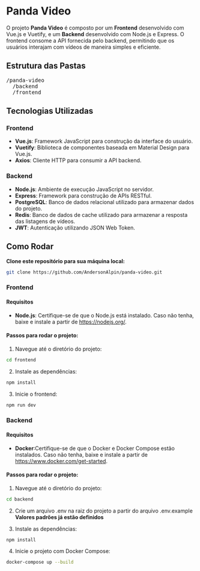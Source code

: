 # Panda Video

O projeto **Panda Video** é composto por um **Frontend** desenvolvido com Vue.js e Vuetify, e um **Backend** desenvolvido com Node.js e Express. O frontend consome a API fornecida pelo backend, permitindo que os usuários interajam com vídeos de maneira simples e eficiente.

## Estrutura das Pastas
<pre>
/panda-video
  /backend
  /frontend
</pre>

## Tecnologias Utilizadas

### Frontend
- **Vue.js**: Framework JavaScript para construção da interface do usuário.
- **Vuetify**: Biblioteca de componentes baseada em Material Design para Vue.js.
- **Axios**: Cliente HTTP para consumir a API backend.

### Backend
- **Node.js**: Ambiente de execução JavaScript no servidor.
- **Express**: Framework para construção de APIs RESTful.
- **PostgreSQL**: Banco de dados relacional utilizado para armazenar dados do projeto.
- **Redis**: Banco de dados de cache utilizado para armazenar a resposta das listagens de vídeos.
- **JWT**: Autenticação utilizando JSON Web Token.

## Como Rodar

**Clone este repositório para sua máquina local:**
```bash
git clone https://github.com/AndersonAlpin/panda-video.git
```

### Frontend
#### Requisitos
- **Node.js**: Certifique-se de que o Node.js está instalado. Caso não tenha, baixe e instale a partir de https://nodejs.org/.

#### Passos para rodar o projeto:

1. Navegue até o diretório do projeto:
```bash
cd frontend
```

2. Instale as dependências:
```bash
npm install
```

3. Inicie o frontend:
```bash
npm run dev
```

### Backend
#### Requisitos

- **Docker**:Certifique-se de que o Docker e Docker Compose estão instalados. Caso não tenha, baixe e instale a partir de https://www.docker.com/get-started.

#### Passos para rodar o projeto:

1. Navegue até o diretório do projeto:
```bash
cd backend
```

2. Crie um arquivo .env na raiz do projeto a partir do arquivo .env.example
**Valores padrões já estão definidos**

3. Instale as dependências:
```bash
npm install
```

4. Inicie o projeto com Docker Compose:
```bash
docker-compose up --build
```